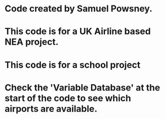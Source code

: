 # Code created by Samuel Powsney.
#
# This code is for a UK Airline based NEA project.
# This code is for a school project
#
# Check the 'Variable Database' at the start of the code to see which airports are available.
